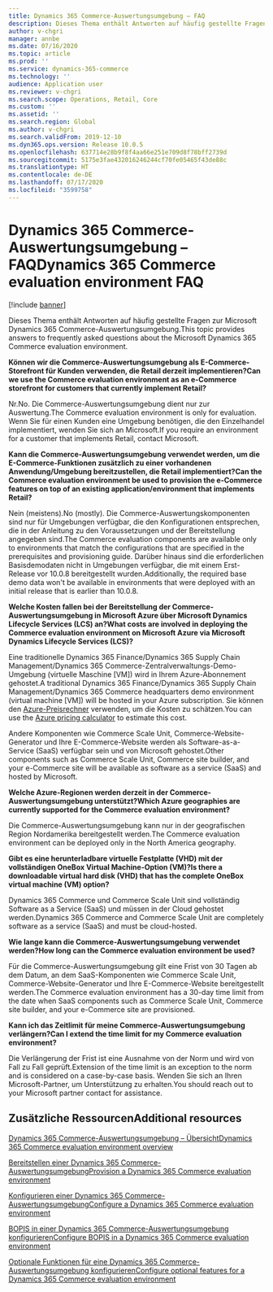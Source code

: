 ```yaml
---
title: Dynamics 365 Commerce-Auswertungsumgebung – FAQ
description: Dieses Thema enthält Antworten auf häufig gestellte Fragen zur Microsoft Dynamics 365 Commerce-Auswertungsumgebung.
author: v-chgri
manager: annbe
ms.date: 07/16/2020
ms.topic: article
ms.prod: ''
ms.service: dynamics-365-commerce
ms.technology: ''
audience: Application user
ms.reviewer: v-chgri
ms.search.scope: Operations, Retail, Core
ms.custom: ''
ms.assetid: ''
ms.search.region: Global
ms.author: v-chgri
ms.search.validFrom: 2019-12-10
ms.dyn365.ops.version: Release 10.0.5
ms.openlocfilehash: 637714e28b9f8f4aa66e251e709d8f78bff2739d
ms.sourcegitcommit: 5175e3fae432016246244cf70fe05465f43de88c
ms.translationtype: HT
ms.contentlocale: de-DE
ms.lasthandoff: 07/17/2020
ms.locfileid: "3599758"
---
```

# <a name="dynamics-365-commerce-evaluation-environment-faq"></a><span data-ttu-id="2ac4e-103">Dynamics 365 Commerce-Auswertungsumgebung – FAQ</span><span class="sxs-lookup"><span data-stu-id="2ac4e-103">Dynamics 365 Commerce evaluation environment FAQ</span></span>

[!include [banner](includes/banner.md)]

<span data-ttu-id="2ac4e-104">Dieses Thema enthält Antworten auf häufig gestellte Fragen zur Microsoft Dynamics 365 Commerce-Auswertungsumgebung.</span><span class="sxs-lookup"><span data-stu-id="2ac4e-104">This topic provides answers to frequently asked questions about the Microsoft Dynamics 365 Commerce evaluation environment.</span></span>

<span data-ttu-id="2ac4e-105">**Können wir die Commerce-Auswertungsumgebung als E-Commerce-Storefront für Kunden verwenden, die Retail derzeit implementieren?**</span><span class="sxs-lookup"><span data-stu-id="2ac4e-105">**Can we use the Commerce evaluation environment as an e-Commerce storefront for customers that currently implement Retail?**</span></span>

<span data-ttu-id="2ac4e-106">Nr.</span><span class="sxs-lookup"><span data-stu-id="2ac4e-106">No.</span></span> <span data-ttu-id="2ac4e-107">Die Commerce-Auswertungsumgebung dient nur zur Auswertung.</span><span class="sxs-lookup"><span data-stu-id="2ac4e-107">The Commerce evaluation environment is only for evaluation.</span></span> <span data-ttu-id="2ac4e-108">Wenn Sie für einen Kunden eine Umgebung benötigen, die den Einzelhandel implementiert, wenden Sie sich an Microsoft.</span><span class="sxs-lookup"><span data-stu-id="2ac4e-108">If you require an environment for a customer that implements Retail, contact Microsoft.</span></span>

<span data-ttu-id="2ac4e-109">**Kann die Commerce-Auswertungsumgebung verwendet werden, um die E-Commerce-Funktionen zusätzlich zu einer vorhandenen Anwendung/Umgebung bereitzustellen, die Retail implementiert?**</span><span class="sxs-lookup"><span data-stu-id="2ac4e-109">**Can the Commerce evaluation environment be used to provision the e-Commerce features on top of an existing application/environment that implements Retail?**</span></span>

<span data-ttu-id="2ac4e-110">Nein (meistens).</span><span class="sxs-lookup"><span data-stu-id="2ac4e-110">No (mostly).</span></span> <span data-ttu-id="2ac4e-111">Die Commerce-Auswertungskomponenten sind nur für Umgebungen verfügbar, die den Konfigurationen entsprechen, die in der Anleitung zu den Voraussetzungen und der Bereitstellung angegeben sind.</span><span class="sxs-lookup"><span data-stu-id="2ac4e-111">The Commerce evaluation components are available only to environments that match the configurations that are specified in the prerequisites and provisioning guide.</span></span> <span data-ttu-id="2ac4e-112">Darüber hinaus sind die erforderlichen Basisdemodaten nicht in Umgebungen verfügbar, die mit einem Erst-Release vor 10.0.8 bereitgestellt wurden.</span><span class="sxs-lookup"><span data-stu-id="2ac4e-112">Additionally, the required base demo data won't be available in environments that were deployed with an initial release that is earlier than 10.0.8.</span></span> 

<span data-ttu-id="2ac4e-113">**Welche Kosten fallen bei der Bereitstellung der Commerce-Auswertungsumgebung in Microsoft Azure über Microsoft Dynamics Lifecycle Services (LCS) an?**</span><span class="sxs-lookup"><span data-stu-id="2ac4e-113">**What costs are involved in deploying the Commerce evaluation environment on Microsoft Azure via Microsoft Dynamics Lifecycle Services (LCS)?**</span></span>

<span data-ttu-id="2ac4e-114">Eine traditionelle Dynamics 365 Finance/Dynamics 365 Supply Chain Management/Dynamics 365 Commerce-Zentralverwaltungs-Demo-Umgebung (virtuelle Maschine \[VM\]) wird in Ihrem Azure-Abonnement gehostet.</span><span class="sxs-lookup"><span data-stu-id="2ac4e-114">A traditional Dynamics 365 Finance/Dynamics 365 Supply Chain Management/Dynamics 365 Commerce headquarters demo environment (virtual machine \[VM\]) will be hosted in your Azure subscription.</span></span> <span data-ttu-id="2ac4e-115">Sie können den [Azure-Preisrechner](https://azure.microsoft.com/pricing/calculator/) verwenden, um die Kosten zu schätzen.</span><span class="sxs-lookup"><span data-stu-id="2ac4e-115">You can use the [Azure pricing calculator](https://azure.microsoft.com/pricing/calculator/) to estimate this cost.</span></span>

<span data-ttu-id="2ac4e-116">Andere Komponenten wie Commerce Scale Unit, Commerce-Website-Generator und Ihre E-Commerce-Website werden als Software-as-a-Service (SaaS) verfügbar sein und von Microsoft gehostet.</span><span class="sxs-lookup"><span data-stu-id="2ac4e-116">Other components such as Commerce Scale Unit, Commerce site builder, and your e-Commerce site will be available as software as a service (SaaS) and hosted by Microsoft.</span></span>

<span data-ttu-id="2ac4e-117">**Welche Azure-Regionen werden derzeit in der Commerce-Auswertungsumgebung unterstützt?**</span><span class="sxs-lookup"><span data-stu-id="2ac4e-117">**Which Azure geographies are currently supported for the Commerce evaluation environment?**</span></span>

<span data-ttu-id="2ac4e-118">Die Commerce-Auswertungsumgebung kann nur in der geografischen Region Nordamerika bereitgestellt werden.</span><span class="sxs-lookup"><span data-stu-id="2ac4e-118">The Commerce evaluation environment can be deployed only in the North America geography.</span></span>

<span data-ttu-id="2ac4e-119">**Gibt es eine herunterladbare virtuelle Festplatte (VHD) mit der vollständigen OneBox Virtual Machine-Option (VM)?**</span><span class="sxs-lookup"><span data-stu-id="2ac4e-119">**Is there a downloadable virtual hard disk (VHD) that has the complete OneBox virtual machine (VM) option?**</span></span>

<span data-ttu-id="2ac4e-120">Dynamics 365 Commerce und Commerce Scale Unit sind vollständig Software as a Service (SaaS) und müssen in der Cloud gehostet werden.</span><span class="sxs-lookup"><span data-stu-id="2ac4e-120">Dynamics 365 Commerce and Commerce Scale Unit are completely software as a service (SaaS) and must be cloud-hosted.</span></span>

<span data-ttu-id="2ac4e-121">**Wie lange kann die Commerce-Auswertungsumgebung verwendet werden?**</span><span class="sxs-lookup"><span data-stu-id="2ac4e-121">**How long can the Commerce evaluation environment be used?**</span></span>

<span data-ttu-id="2ac4e-122">Für die Commerce-Auswertungsumgebung gilt eine Frist von 30 Tagen ab dem Datum, an dem SaaS-Komponenten wie Commerce Scale Unit, Commerce-Website-Generator und Ihre E-Commerce-Website bereitgestellt werden.</span><span class="sxs-lookup"><span data-stu-id="2ac4e-122">The Commerce evaluation environment has a 30-day time limit from the date when SaaS components such as Commerce Scale Unit, Commerce site builder, and your e-Commerce site are provisioned.</span></span>

<span data-ttu-id="2ac4e-123">**Kann ich das Zeitlimit für meine Commerce-Auswertungsumgebung verlängern?**</span><span class="sxs-lookup"><span data-stu-id="2ac4e-123">**Can I extend the time limit for my Commerce evaluation environment?**</span></span>

<span data-ttu-id="2ac4e-124">Die Verlängerung der Frist ist eine Ausnahme von der Norm und wird von Fall zu Fall geprüft.</span><span class="sxs-lookup"><span data-stu-id="2ac4e-124">Extension of the time limit is an exception to the norm and is considered on a case-by-case basis.</span></span> <span data-ttu-id="2ac4e-125">Wenden Sie sich an Ihren Microsoft-Partner, um Unterstützung zu erhalten.</span><span class="sxs-lookup"><span data-stu-id="2ac4e-125">You should reach out to your Microsoft partner contact for assistance.</span></span>

## <a name="additional-resources"></a><span data-ttu-id="2ac4e-126">Zusätzliche Ressourcen</span><span class="sxs-lookup"><span data-stu-id="2ac4e-126">Additional resources</span></span>

[<span data-ttu-id="2ac4e-127">Dynamics 365 Commerce-Auswertungsumgebung – Übersicht</span><span class="sxs-lookup"><span data-stu-id="2ac4e-127">Dynamics 365 Commerce evaluation environment overview</span></span>](cpe-overview.md)

[<span data-ttu-id="2ac4e-128">Bereitstellen einer Dynamics 365 Commerce-Auswertungsumgebung</span><span class="sxs-lookup"><span data-stu-id="2ac4e-128">Provision a Dynamics 365 Commerce evaluation environment</span></span>](provisioning-guide.md)

[<span data-ttu-id="2ac4e-129">Konfigurieren einer Dynamics 365 Commerce-Auswertungsumgebung</span><span class="sxs-lookup"><span data-stu-id="2ac4e-129">Configure a Dynamics 365 Commerce evaluation environment</span></span>](cpe-post-provisioning.md)

[<span data-ttu-id="2ac4e-130">BOPIS in einer Dynamics 365 Commerce-Auswertungsumgebung konfigurieren</span><span class="sxs-lookup"><span data-stu-id="2ac4e-130">Configure BOPIS in a Dynamics 365 Commerce evaluation environment</span></span>](cpe-bopis.md)

[<span data-ttu-id="2ac4e-131">Optionale Funktionen für eine Dynamics 365 Commerce-Auswertungsumgebung konfigurieren</span><span class="sxs-lookup"><span data-stu-id="2ac4e-131">Configure optional features for a Dynamics 365 Commerce evaluation environment</span></span>](cpe-optional-features.md)
